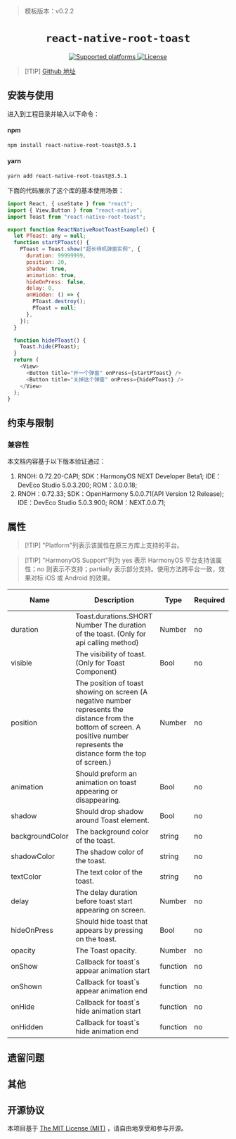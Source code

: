 > 模板版本：v0.2.2

<p align="center">
  <h1 align="center"> <code>react-native-root-toast</code> </h1>
</p>
<p align="center">
    <a href="https://github.com/magicismight/react-native-root-toast">
        <img src="https://img.shields.io/badge/platforms-android%20|%20ios%20|%20harmony%20-lightgrey.svg" alt="Supported platforms" />
    </a>
    <a href="https://github.com/magicismight/react-native-root-toast/blob/master/LICENSE.txt">
        <img src="https://img.shields.io/badge/license-MIT-green.svg" alt="License" />
        <!-- <img src="https://img.shields.io/badge/license-Apache-blue.svg" alt="License" /> -->
    </a>
</p>

> [!TIP] [Github 地址](https://github.com/magicismight/react-native-root-toast)

## 安装与使用

进入到工程目录并输入以下命令：

<!-- tabs:start -->

#### **npm**

```bash
npm install react-native-root-toast@3.5.1
```

#### **yarn**

```bash
yarn add react-native-root-toast@3.5.1
```

<!-- tabs:end -->

下面的代码展示了这个库的基本使用场景：

```js
import React, { useState } from "react";
import { View,Button } from "react-native";
import Toast from "react-native-root-toast";

export function ReactNativeRootToastExample() {
  let PToast: any = null;
  function startPToast() {
    PToast = Toast.show("超长待机弹窗实例", {
      duration: 99999999,
      position: 20,
      shadow: true,
      animation: true,
      hideOnPress: false,
      delay: 0,
      onHidden: () => {
        PToast.destroy();
        PToast = null;
      },
    });
  }

  function hidePToast() {
    Toast.hide(PToast);
  }
  return (
    <View>
      <Button title="开一个弹窗" onPress={startPToast} />
      <Button title="关掉这个弹窗" onPress={hidePToast} />
    </View>
  );
}
```

## 约束与限制

### 兼容性

本文档内容基于以下版本验证通过：

1. RNOH: 0.72.20-CAPI; SDK：HarmonyOS NEXT Developer Beta1; IDE：DevEco Studio 5.0.3.200; ROM：3.0.0.18;
2. RNOH：0.72.33; SDK：OpenHarmony 5.0.0.71(API Version 12 Release); IDE：DevEco Studio 5.0.3.900; ROM：NEXT.0.0.71;

## 属性

> [!TIP] "Platform"列表示该属性在原三方库上支持的平台。

> [!TIP] "HarmonyOS Support"列为 yes 表示 HarmonyOS 平台支持该属性；no 则表示不支持；partially 表示部分支持。使用方法跨平台一致，效果对标 iOS 或 Android 的效果。

| Name            | Description                                                                           | Type     | Required | Platform | HarmonyOS Support |
| --------------- | ------------------------------------------------------------------------------------- | -------- | -------- | -------- | ----------------- |
| duration        | Toast.durations.SHORT Number The duration of the toast. (Only for api calling method) | Number   | no       | All      | yes               |
| visible         | The visibility of toast. (Only for Toast Component)                                   | Bool     | no       | All      | yes               |
| position        | The position of toast showing on screen (A negative number represents the distance from the bottom of screen. A positive number represents the distance form the top of screen.)| Number   | no       | All      | yes               |
| animation       | Should preform an animation on toast appearing or disappearing.                       | Bool     | no       | All      | yes               |
| shadow          | Should drop shadow around Toast element.                                              | Bool     | no       | All      | yes               |
| backgroundColor | The background color of the toast.                                                    | string   | no       | All      | yes               |
| shadowColor     | The shadow color of the toast.                                                        | string   | no       | All      | yes               |
| textColor       | The text color of the toast.                                                          | string   | no       | All      | yes               |
| delay           | The delay duration before toast start appearing on screen.                            | Number   | no       | All      | yes               |
| hideOnPress     | Should hide toast that appears by pressing on the toast.                              | Bool     | no       | All      | yes               |
| opacity         | The Toast opacity.                                                                    | Number   | no       | All      | yes               |
| onShow          | Callback for toast`s appear animation start                                           | function | no       | All      | yes               |
| onShown         | Callback for toast`s appear animation end                                             | function | no       | All      | yes               |
| onHide          | Callback for toast`s hide animation start                                             | function | no       | All      | yes               |
| onHidden        | Callback for toast`s hide animation end                                               | function | no       | All      | yes               |

## 遗留问题

## 其他

## 开源协议

本项目基于 [The MIT License (MIT)](https://github.com/magicismight/react-native-root-toast/blob/master/LICENSE.txt) ，请自由地享受和参与开源。